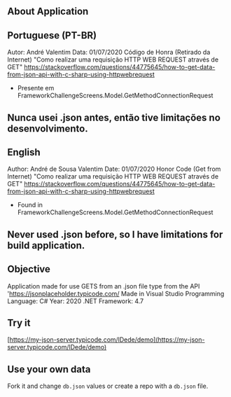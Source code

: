 ## About Application
  ## Portuguese (PT-BR)
  Autor: André Valentim
  Data: 01/07/2020
  Código de Honra (Retirado da Internet)
  "Como realizar uma requisição HTTP WEB REQUEST através de GET"
  https://stackoverflow.com/questions/44775645/how-to-get-data-from-json-api-with-c-sharp-using-httpwebrequest
  - Presente em FrameworkChallengeScreens.Model.GetMethodConnectionRequest
  ## Nunca usei .json antes, então tive limitações no desenvolvimento.

  ## English
  Author: André de Sousa Valentim
  Date: 01/07/2020
  Honor Code (Get from Internet)
  "Como realizar uma requisição HTTP WEB REQUEST através de GET"
  https://stackoverflow.com/questions/44775645/how-to-get-data-from-json-api-with-c-sharp-using-httpwebrequest
  - Found in FrameworkChallengeScreens.Model.GetMethodConnectionRequest
  ## Never used .json before, so I have limitations for build application.

  ## Objective
  Application made for use GETS from an .json file type from the API 'https://jsonplaceholder.typicode.com/
  Made in Visual Studio
  Programming Language: C#
  Year: 2020
  .NET Framework: 4.7

## Try it
[https://my-json-server.typicode.com/lDede/demo](https://my-json-server.typicode.com/lDede/demo)

## Use your own data
Fork it and change `db.json` values or create a repo with a `db.json` file.
